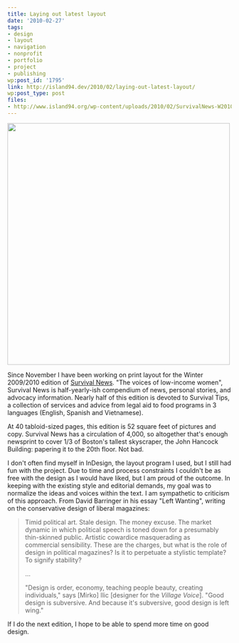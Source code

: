 ```yaml
---
title: Laying out latest layout
date: '2010-02-27'
tags:
- design
- layout
- navigation
- nonprofit
- portfolio
- project
- publishing
wp:post_id: '1795'
link: http://island94.dev/2010/02/laying-out-latest-layout/
wp:post_type: post
files:
- http://www.island94.org/wp-content/uploads/2010/02/SurvivalNews-W2010-chop-500x543.png
---
```


<img class="aligncenter size-medium wp-image-1798" title="SurvivalNews-W2010-chop" src="http://www.island94.org/wp-content/uploads/2010/02/SurvivalNews-W2010-chop-500x543.png" alt="" width="500" height="543" />

Since November I have been working on print layout for the Winter 2009/2010 edition of <a href="http://survivorsinc.org">Survival News</a>. "The voices of low-income women", Survival News is half-yearly-ish compendium of news, personal stories, and advocacy information. Nearly half of this edition is devoted to Survival Tips, a collection of services and advice from legal aid to food programs in 3 languages (English, Spanish and Vietnamese).

At 40 tabloid-sized pages, this edition is 52 square feet of pictures and copy. Survival News has a circulation of 4,000, so altogether that's enough newsprint to cover 1/3 of Boston's tallest skyscraper, the John Hancock Building: papering it to the 20th floor. Not bad.

I don't often find myself in InDesign, the layout program I used, but I still had fun with the project. Due to time and process constraints I couldn't be as free with the design as I would have liked, but I am proud of the outcome. In keeping with the existing style and editorial demands, my goal was to normalize the ideas and voices within the text. I am sympathetic to criticism of this approach. From David Barringer in his essay "Left Wanting", writing on the conservative design of liberal magazines:
<blockquote>Timid political art. Stale design. The money excuse. The market dynamic in which political speech is toned down for a presumably thin-skinned public. Artistic cowardice masquerading as commercial sensibility. These are the charges, but what is the role of design in political magazines? Is it to perpetuate a stylistic template? To signify stability?

...

"Design is order, economy, teaching people beauty, creating individuals," says [Mirko] Ilic [designer for the <em>Village Voice</em>]. "Good design is subversive. And because it's subversive, good design is left wing."</blockquote>
If I do the next edition, I hope to be able to spend more time on good design.
